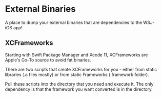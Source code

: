 # External Binaries

A place to dump your external binaries that are dependencies to the WSJ-iOS app!

## XCFrameworks
Starting with Swift Package Manager and Xcode 11, XCFrameworks are Apple's Go-To source to avoid fat binaries. 

There are two scripts that create XCFrameworks for you - either from static libraries (.a files mostly) or from static Frameworks (.framework folder).

Pull these scripts into the directory that you need and execute it. The only dependency is that the framework you want converted is in the directory.